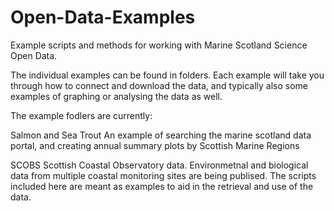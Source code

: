 # Open-Data-Examples
Example scripts and methods for working with Marine Scotland Science Open Data.

The individual examples can be found in folders. 
Each example will take you through how to connect and download the data, and typically also some examples of graphing or analysing the data as well.

The example fodlers are currently:

Salmon and Sea Trout
An example of searching the marine scotland data portal, and creating annual summary plots by Scottish Marine Regions

SCOBS
Scottish Coastal Observatory data. Environmetnal and biological data from multiple coastal monitoring sites are being publised. The scripts included here are meant as examples to aid in the retrieval and use of the data. 

